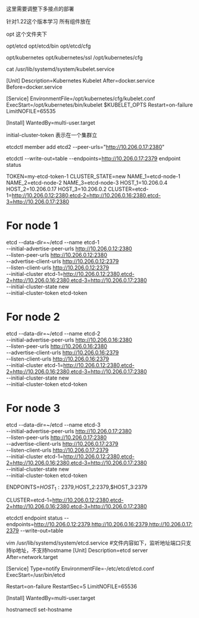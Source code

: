 这里需要调整下多接点的部署

针对1.22这个版本学习
所有组件放在

opt 这个文件夹下

opt/etcd
opt/etcd/bin
opt/etcd/cfg


opt/kubernetes
opt/kubernetes/ssl
/opt/kubernetes/cfg


cat /usr/lib/systemd/system/kubelet.service 


[Unit]
Description=Kubernetes Kubelet
After=docker.service
Before=docker.service

[Service]
EnvironmentFile=/opt/kubernetes/cfg/kubelet.conf
ExecStart=/opt/kubernetes/bin/kubelet $KUBELET_OPTS
Restart=on-failure
LimitNOFILE=65535

[Install]
WantedBy=multi-user.target

 initial-cluster-token 表示在一个集群立


 etcdctl member add etcd2 --peer-urls="http://10.206.0.17:2380"



etcdctl --write-out=table --endpoints=http://10.206.0.17:2379 endpoint status


TOKEN=my-etcd-token-1
CLUSTER_STATE=new
NAME_1=etcd-node-1
NAME_2=etcd-node-2
NAME_3=etcd-node-3
HOST_1=10.206.0.4
HOST_2=10.206.0.17
HOST_3=10.206.0.2
CLUSTER=etcd-1=http://10.206.0.12:2380,etcd-2=http://10.206.0.16:2380,etcd-3=http://10.206.0.17:2380

# For node 1
etcd --data-dir=~/etcd --name etcd-1 \
--initial-advertise-peer-urls http://10.206.0.12:2380 \
--listen-peer-urls http://10.206.0.12:2380 \
--advertise-client-urls http://10.206.0.12:2379 \
--listen-client-urls http://10.206.0.12:2379 \
--initial-cluster etcd-1=http://10.206.0.12:2380,etcd-2=http://10.206.0.16:2380,etcd-3=http://10.206.0.17:2380 \
--initial-cluster-state new \
--initial-cluster-token etcd-token

# For node 2
etcd --data-dir=~/etcd  --name etcd-2 \
--initial-advertise-peer-urls http://10.206.0.16:2380 \
--listen-peer-urls http://10.206.0.16:2380 \
--advertise-client-urls http://10.206.0.16:2379 \
--listen-client-urls http://10.206.0.16:2379 \
--initial-cluster etcd-1=http://10.206.0.12:2380,etcd-2=http://10.206.0.16:2380,etcd-3=http://10.206.0.17:2380 \
--initial-cluster-state new \
--initial-cluster-token etcd-token

# For node 3
etcd --data-dir=~/etcd --name etcd-3 \
--initial-advertise-peer-urls http://10.206.0.17:2380 \
--listen-peer-urls http://10.206.0.17:2380 \
--advertise-client-urls http://10.206.0.17:2379 \
--listen-client-urls http://10.206.0.17:2379 \
--initial-cluster etcd-1=http://10.206.0.12:2380,etcd-2=http://10.206.0.16:2380,etcd-3=http://10.206.0.17:2380 \
--initial-cluster-state new \
--initial-cluster-token etcd-token


ENDPOINTS=$HOST_1:2379,$HOST_2:2379,$HOST_3:2379


CLUSTER=etcd-1=http://10.206.0.12:2380,etcd-2=http://10.206.0.16:2380,etcd-3=http://10.206.0.17:2380

etcdctl endpoint status --endpoints=http://10.206.0.12:2379,http://10.206.0.16:2379,http://10.206.0.17:2379 --write-out=table


vim /usr/lib/systemd/system/etcd.service
#文件内容如下，监听地址端口只支持ip地址，不支持hostname
[Unit]
Description=etcd server
After=network.target

[Service]
Type=notify
EnvironmentFile=-/etc/etcd/etcd.conf
ExecStart=/usr/bin/etcd

Restart=on-failure
RestartSec=5
LimitNOFILE=65536

[Install]
WantedBy=multi-user.target


hostnamectl set-hostname <hostname> 